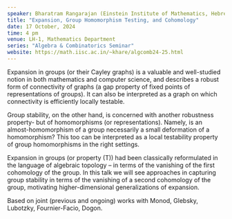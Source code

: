 ```yaml
---
speaker: Bharatram Rangarajan (Einstein Institute of Mathematics, Hebrew University of Jerusalem, Israel)
title: "Expansion, Group Homomorphism Testing, and Cohomology"
date: 17 October, 2024
time: 4 pm
venue: LH-1, Mathematics Department
series: "Algebra & Combinatorics Seminar"
website: https://math.iisc.ac.in/~khare/algcomb24-25.html
---
```


Expansion in groups (or their Cayley graphs) is a valuable and well-studied notion in both mathematics and computer science, and describes a robust form of connectivity
of graphs (a gap property of fixed points of representations of groups). It can also be interpreted as a graph on which connectivity is efficiently locally testable.

Group stability, on the other hand, is concerned with another robustness property- but of homomorphisms (or representations). Namely, is an almost-homomorphism of a group
necessarily a small deformation of a homomorphism? This too can be interpreted as a local testability property of group homomorphisms in the right settings.

Expansion in groups (or property (T)) had been classically reformulated in the language of algebraic topology – in terms of the vanishing of the first cohomology of the
group. In this talk we will see approaches in capturing group stability in terms of the vanishing of a second cohomology of the group, motivating higher-dimensional
generalizations of expansion.

Based on joint (previous and ongoing) works with Monod, Glebsky, Lubotzky, Fournier-Facio, Dogon.
